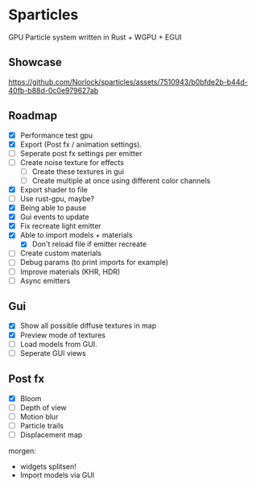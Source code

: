 # Sparticles
GPU Particle system written in Rust + WGPU + EGUI

## Showcase

https://github.com/Norlock/sparticles/assets/7510943/b0bfde2b-b44d-40fb-b88d-0c0e979627ab

## Roadmap
- [x] Performance test gpu
- [x] Export (Post fx / animation settings).
- [ ] Seperate post fx settings per emitter
- [ ] Create noise texture for effects
  - [ ] Create these textures in gui
  - [ ] Create multiple at once using different color channels
- [x] Export shader to file
- [ ] Use rust-gpu, maybe?
- [x] Being able to pause
- [x] Gui events to update
- [x] Fix recreate light emitter
- [x] Able to import models + materials
  - [x] Don't reload file if emitter recreate
- [ ] Create custom materials
- [ ] Debug params (to print imports for example)
- [ ] Improve materials (KHR, HDR)
- [ ] Async emitters

## Gui
- [x] Show all possible diffuse textures in map
- [x] Preview mode of textures
- [ ] Load models from GUI.
- [ ] Seperate GUI views

## Post fx
- [x] Bloom
- [ ] Depth of view
- [ ] Motion blur
- [ ] Particle trails
- [ ] Displacement map

morgen:

- widgets splitsen!
- Import models via GUI
